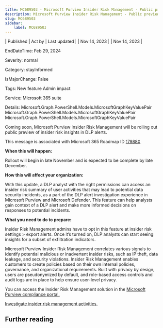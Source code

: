 ```yaml
---
title: MC689503 - Microsoft Purview Insider Risk Management - Public preview of insider risk insights in DLP alerts
description: Microsoft Purview Insider Risk Management - Public preview of insider risk insights in DLP alerts
slug: MC689503
sidebar:
    label: MC689503
---
```


| Published | Act by | Last updated |
| Nov 14, 2023 |  | Nov 14, 2023 |

EndDateTime: Feb 29, 2024

Severity: normal

Category: stayInformed

IsMajorChange: False

Tags: New feature Admin impact

Service: Microsoft 365 suite

Details: Microsoft.Graph.PowerShell.Models.MicrosoftGraphKeyValuePair Microsoft.Graph.PowerShell.Models.MicrosoftGraphKeyValuePair Microsoft.Graph.PowerShell.Models.MicrosoftGraphKeyValuePair

<p>Coming soon, Microsoft Purview Insider Risk Management will be rolling out public preview of insider risk insights in DLP alerts.</p>
<p>This message is associated with Microsoft 365 Roadmap ID <a href="https://www.microsoft.com/microsoft-365/roadmap?filters=&amp;searchterms=179880" target="_blank">179880</a></p>
<p><b>When this will happen:</b></p>

<p>Rollout will begin in late November and is expected to be complete by late December.&nbsp;</p>

<p><b>How this will affect your organization:</b></p>

<p>With this update, a DLP analyst with the right permissions can access an insider risk summary of user activities that may lead to potential data security incidents, as a part of the DLP alert investigation experience in Microsoft Purview and Microsoft Defender. This feature can help analysts gain context of a DLP alert and make more informed decisions on responses to potential incidents.</p>
<p><b>What you need to do to prepare:</b></p>
<p>Insider Risk Management admins have to opt in this feature at insider risk settings &gt; export alerts. Once it’s turned on, DLP analysts can start seeing insights for a subset of exfiltration indicators.</p><p>Microsoft Purview Insider Risk Management correlates various signals to identify potential malicious or inadvertent insider risks, such as IP theft, data leakage, and security violations. Insider Risk Management enables customers to create policies based on their own internal policies, governance, and organizational requirements. Built with privacy by design, users are pseudonymized by default, and role-based access controls and audit logs are in place to help ensure user-level privacy.</p><p>You can access the Insider Risk Management solution in the <a href="https://purview.microsoft.com/compliance" target="_blank">Microsoft Purview compliance portal.</a></p><p> 
</p><p><a href="https://learn.microsoft.com/purview/insider-risk-management-activities?view=o365-worldwide" target="_blank">Investigate insider risk management activities.</a></p>

## Further reading
